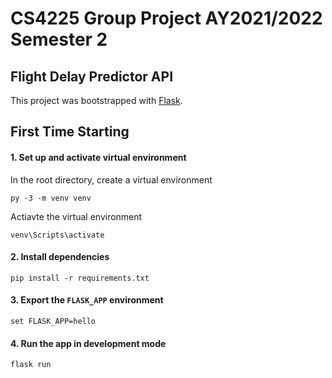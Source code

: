 # CS4225 Group Project AY2021/2022 Semester 2
## Flight Delay Predictor API

This project was bootstrapped with [Flask](https://flask.palletsprojects.com/).

## First Time Starting

#### 1. Set up and activate virtual environment
In the root directory, create a virtual environment
```
py -3 -m venv venv
```
Actiavte the virtual environment
```
venv\Scripts\activate
```

#### 2. Install dependencies
```
pip install -r requirements.txt
```

#### 3. Export the `FLASK_APP` environment
```
set FLASK_APP=hello
```
#### 4. Run the app in development mode
```
flask run
```
